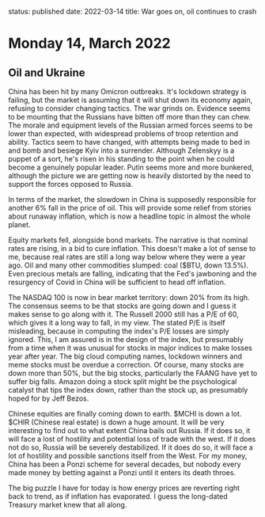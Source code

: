status: published
date: 2022-03-14
title: War goes on, oil continues to crash

# Monday 14, March 2022

## Oil and Ukraine

China has been hit by many Omicron outbreaks.
It's lockdown strategy is failing, but the market is assuming that it will shut down its economy again, 
refusing to consider changing tactics.
The war grinds on. Evidence seems to be mounting that the Russians have bitten off more than they can chew.
The morale and equipment levels of the Russian armed forces seems to be lower than expected, with widespread problems of troop retention 
and ability.
Tactics seem to have changed, with attempts being made to bed in and bomb and besiege Kyiv into a surrender. 
Although Zelenskyy is a puppet of a sort, he's risen in his standing to the point when he could become a genuinely popular leader.
Putin seems more and more bunkered, although the picture we are getting now is heavily distorted by the need to support the forces opposed to Russia.

In terms of the market, the slowdown in China is supposedly responsible for another 6% fall in the price of oil.
This will provide some relief from stories about runaway inflation, which is now a headline topic in almost the whole planet.

Equity markets fell, alongside bond markets. The narrative is that nominal rates are rising, in a bid to cure inflation.
This doesn't make a lot of sense to me, because real rates are still a long way below where they were a year ago.
Oil and many other commodities slumped: coal ($BTU, down 13.5%). Even precious metals are falling, indicating that 
the Fed's jawboning and the resurgency of Covid in China will be sufficient to head off inflation.

The NASDAQ 100 is now in bear market territory: down 20% from its high. 
The consensus seems to be that stocks are going down and I guess it makes sense to go along with it.
The Russell 2000 still has a P/E of 60, which gives it a long way to fall, in my view. 
The stated P/E is itself misleading, because in computing the index's P/E losses are simply ignored.
This, I am assured is in the design of the index, but presumably from a time when it was unusual for stocks
in major indices to make losses year after year.
The big cloud computing names, lockdown winners and meme stocks must be overdue a correction. 
Of course, many stocks are down more than 50%, but the big stocks, particularly the FAANG have yet to suffer big falls.
Amazon doing a stock split might be the psychological catalyst that tips the index down, rather than the stock up, 
as presumably hoped for by Jeff Bezos.

Chinese equities are finally coming down to earth. $MCHI is down a lot. $CHIR (Chinese real estate) is down a huge amount.
It will be very interesting to find out to what extent China bails out Russia. If it does so, it will face a lost of hostility and potential loss of trade with the west. If it does not do so, Russia will be severely destabilized. If it does do so, it will face a lot of hostility and possible sanctions itself from the West. For my money, China has been a Ponzi scheme for several decades, but 
nobody every made money by betting against a Ponzi until it enters its death throes. 

The big puzzle I have for today is how energy prices are reverting right back to trend, as if inflation has evaporated.
I guess the long-dated Treasury market knew that all along.


